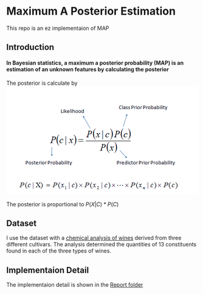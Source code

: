 # Maximum A Posterior Estimation
This repo is an ez implementaion of MAP
## Introduction
#### In Bayesian statistics, a maximum a posterior probability (MAP) is an estimation of an unknown features by calculating the posterior
The posterior is calculate by
![](./posterior.png)

The posterior is proportional to $P(X | C) * P(C)$

## Dataset
I use the dataset with a [chemical analysis of wines](https://archive.ics.uci.edu/ml/datasets/Wine) derived from three different cultivars. The analysis determined the quantities of 13 constituents found in each of the three types of wines.
## Implementaion Detail
The implementaion detail is shown in the [Report folder](https://github.com/ss80226/MAP_estimation/tree/master/report)

